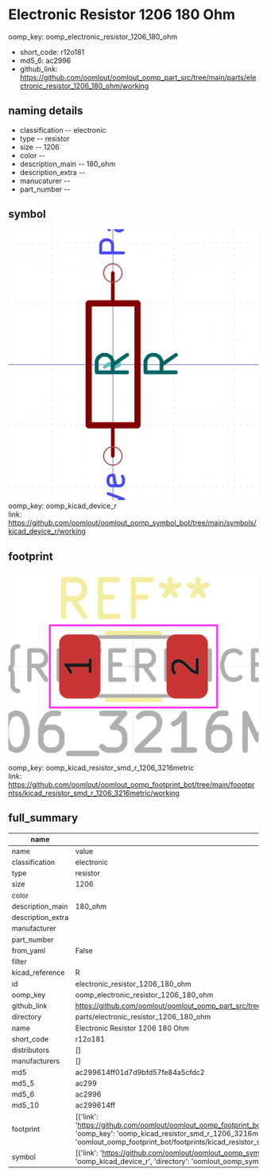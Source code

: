 # Electronic Resistor 1206 180 Ohm
oomp_key: oomp_electronic_resistor_1206_180_ohm 

  
* short_code: r12o181
* md5_6: ac2996  
* github_link: https://github.com/oomlout/oomlout_oomp_part_src/tree/main/parts/electronic_resistor_1206_180_ohm/working  
## naming details
* classification -- electronic
* type -- resistor
* size -- 1206
* color -- 
* description_main -- 180_ohm
* description_extra -- 
* manucaturer -- 
* part_number -- 



## symbol

![](symbol/0/working/working_600.png)  
oomp_key: oomp_kicad_device_r  
link: https://github.com/oomlout/oomlout_oomp_symbol_bot/tree/main/symbols/kicad_device_r/working  

## footprint

![](footprint/0/working/working_600.png)  
oomp_key: oomp_kicad_resistor_smd_r_1206_3216metric  
link: https://github.com/oomlout/oomlout_oomp_footprint_bot/tree/main/foootprntss/kicad_resistor_smd_r_1206_3216metric/working  

## full_summary
| name | value | 
| --- | --- | 
| name | value | 
| classification | electronic | 
| type | resistor | 
| size | 1206 | 
| color |  | 
| description_main | 180_ohm | 
| description_extra |  | 
| manufacturer |  | 
| part_number |  | 
| from_yaml | False | 
| filter |  | 
| kicad_reference | R | 
| id | electronic_resistor_1206_180_ohm | 
| oomp_key | oomp_electronic_resistor_1206_180_ohm | 
| github_link | https://github.com/oomlout/oomlout_oomp_part_src/tree/main/parts/electronic_resistor_1206_180_ohm/working | 
| directory | parts/electronic_resistor_1206_180_ohm | 
| name | Electronic Resistor 1206 180 Ohm | 
| short_code | r12o181 | 
| distributors | [] | 
| manufacturers | [] | 
| md5 | ac299614ff01d7d9bfd57fe84a5cfdc2 | 
| md5_5 | ac299 | 
| md5_6 | ac2996 | 
| md5_10 | ac299614ff | 
| footprint | [{'link': 'https://github.com/oomlout/oomlout_oomp_footprint_bot/tree/main/foootprntss/kicad_resistor_smd_r_1206_3216metric', 'oomp_key': 'oomp_kicad_resistor_smd_r_1206_3216metric', 'directory': 'oomlout_oomp_footprint_bot/footprints/kicad_resistor_smd_r_1206_3216metric//working/working.kicad_mod'}] | 
| symbol | [{'link': 'https://github.com/oomlout/oomlout_oomp_symbol_bot/tree/main/symbols/kicad_device_r', 'oomp_key': 'oomp_kicad_device_r', 'directory': 'oomlout_oomp_symbol_bot/symbols/kicad_device_r//working/working.kicad_sym'}] | 
